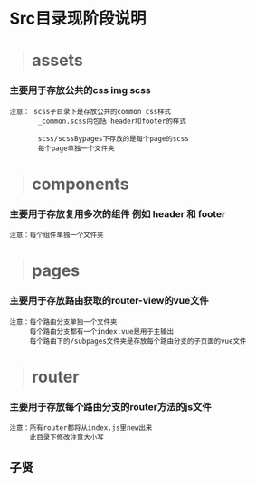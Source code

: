 # Src目录现阶段说明

> # assets
### 主要用于存放公共的css img  scss 
```
注意： scss子目录下是存放公共的common css样式 
       _common.scss内包括 header和footer的样式

       scss/scssBypages下存放的是每个page的scss
       每个page单独一个文件夹
```

> # components
### 主要用于存放复用多次的组件 例如 header 和 footer

```
注意：每个组件单独一个文件夹
```

> # pages
### 主要用于存放路由获取的router-view的vue文件

```
注意：每个路由分支单独一个文件夹
     每个路由分支都有一个index.vue是用于主输出
     每个路由下的/subpages文件夹是存放每个路由分支的子页面的vue文件
```

> # router
### 主要用于存放每个路由分支的router方法的js文件

```
注意：所有router都将从index.js里new出来
     此目录下修改注意大小写
```

## 子贤